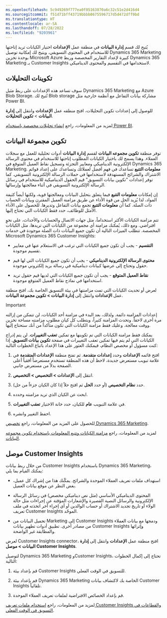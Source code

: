 ```yaml
---
ms.openlocfilehash: 5c949269f777ea0f05163870a6c32c51e2d416d4
ms.sourcegitcommit: f51d71bff43719bbbb8675596717d5d472dff9bd
ms.translationtype: HT
ms.contentlocale: ar-SA
ms.lasthandoff: 07/28/2022
ms.locfileid: "9203961"
---
```

يُتيح لك قسم **إدارة البيانات** في منطقة عمل **الإعدادات** اختيار الكيانات تريد إتاحتها للاستخدام في المحتوى التسويقي. ويتيح لك إمكانية توصيل Dynamics 365 Marketing بوحدة تخزين Microsoft Azure كبيرة لإعداد التقارير المخصصة وربط Dynamics 365 Marketing بـ Customer Insights لاستخدامها في التقسيم والمحتوى الديناميكي.

## <a name="analytics-configurations"></a>تكوينات التحليلات  

سوف تساعد هذه الإعدادات على ربط مثيل Dynamics 365 Marketing مع Azure Blob Storage. تُتيح لك Blob storage مشاركة بيانات التفاعل مع أنظمة خارجية مثل Power BI.

للوصول إلى إعدادات تكوين التحليلات، افتح منطقه عمل **الإعدادات** وانتقل إلى **إدارة البيانات** > **تكوين التحليلات**. 

لمزيد من المعلومات، راجع [إنشاء تحليلات مخصصة باستخدام Power BI](/dynamics365/marketing/custom-analytics?azure-portal=true).

## <a name="dataset-configuration"></a>تكوين مجموعة البيانات

توفر منطقة **تكوين مجموعه البيانات** لقسم **إدارة البيانات** أدوات تحليلية للعمل مع سجلات العملاء. وهذا يسمح لك باختيار الكيانات المطلوب إتاحتها للاستخدام في محتوى الرسالة الإلكترونية الديناميكي ومعايير التجزئة وتسجيل نقاط العميل المتوقع في Dynamics 365 Marketing.
**معلومات التتبع** تساعدك في فهم أفضل لعملائك وتساعدك على إعداد قوائم الاشتراك والشرائح المستهدفة لاستخدامها في حملات الرسالة الإلكترونية التسويقي. كما توفر إعدادات "تكوين بيانات التسويق" قيم الحقول الديناميكية للاستخدام في رسائل الرسالة الإلكترونية التسويقي في أثناء معالجتها وإرسالها.

إن إمكانات **معلومات التتبع** فيما يتعلق بتحليل البيانات ومعالجتها قوية، ولكنها أيضاً كثيفة المواد، لذا يُزيد الحل من قوة الأداء عن طريق مزامنة العميل المقترن وبيانات الحساب ذات الصلة.
كما أن **معلومات التتبع** تجمع بيانات التفاعل وتديرها. للحصول على الأداء الأمثل للوظائف، حدد فقط الكيانات التي تحتاج إليها.  

تتم مزامنة الكيانات الأكثر استخداماً، مثل جهات الاتصال والحسابات والأحداث، على نحوٍ افتراضي. ومع ذلك، يُمكنك مزامنة أي مجموعة من الكيانات التي تريدها، مثل الكيانات المخصصة. تتطلب الميزات التالية أن تكون جميع البيانات ذات الصلة موجودة في خدمات Microsoft Dynamics 365 Customer Insights:

-   **التقسيم** - يجب أن تكون جميع الكيانات التي ترغب في الاستعلام عنها في معايير تقسيم موجودة.

-   **محتوى الرسالة الإلكترونية الديناميكي** - يجب أن تكون جميع الكيانات التي لها قيم حقول وتحتاج إلى عرضها كبيانات ديناميكية في رسالة بريد إلكتروني موجودة.

-   **نقاط العميل المتوقع** - يجب أن تكون جميع الكيانات التي لديها قيم حقول تريد استخدامها في نماذج نقاط العميل المتوقع موجودة.

لعرض أو تحديث الكيانات التي تمت مزامنتها في بيئة التسويق الخاصة بك، افتح منطقة عمل **الإعدادات** وانتقل إلى **إدارة البيانات > تكوين مجموعة البيانات**.

> [!IMPORTANT]
> إعدادات المزامنة دائمة. ولذلك، بعد البدء في مزامنة أحد الكيانات، لن تتمكن من إزالته مرة أخرى لاحقاً. وتحدث المزامنة كثيراً، ويتطلب كل كيان مطلوب مزامنته مساحة تخزين ووقت معالجة. وعليك فقط مزامنة الكيانات التي تكون متأكداً من أنك ستحتاج إليها.

يمكنك فقط مزامنة الكيانات التي تم تكوينها مع تمكين **تعقب التغييرات**. لن يتم إدراج الكيانات التي لم يتم فيها تمكين تعقب التغييرات في صفحة **‏‫تكوين بيانات التسويق‬**. إذا كنت مسؤول أو مخصص النظام، فيمكنك العثور على هذا الإعداد باتباع الخطوات التالية:

1.  افتح قائمه **الإعدادات** وحدد **إعدادات متقدمة**. ثم تفتح منطقة **الإعدادات المتقدمة** في علامة تبويب مستعرض جديدة، لاحظ أن هذه المنطقة تستخدم مستعرضاً أفقياً أعلى الصفحة بدلاً من مستعرض جانبي.

1.  انتقل إلى **الإعدادات > التخصيص > التخصيص**.

1.  حدد **نظام التخصيص** (أو حدد **الحل** ثم افتح حلاً إذا كان الكيان جزءاً من حل).

1.  ابحث عن الكيان الذي تريد مزامنته وحدده.

1.  في علامة التبويب **عام** للكيان، حدد خانة الاختيار **تعقب التغييرات‬**.

1.  احفظ التغيير وانشره.

للحصول على المزيد من المعلومات، راجع [تخصيص Dynamics 365 Marketing](/dynamics365/marketing/customize?azure-portal=true).

لمزيد من المعلومات، راجع [مزامنة الكيانات وتتبع المعلومات باستخدام تكوين مجموعه البيانات](/dynamics365/marketing/mkt-settings-sync?azure-portal=true).

## <a name="customer-insights-connector"></a>موصل Customer Insights

من خلال ربط بيانات Customer Insights باستخدام Dynamics 365 Marketing، يمكنك القيام بما يلي:

-   استهداف ملفات تعريف العملاء الموحدة والشرائح. يمكّنك هذا من إشراك كل عميل، بغض النظر عن موقع بيانات العميل.

-   المحتوى الديناميكي الأساسي (مثل نص ديناميكي مخصص) في رسائل الرسالة الإلكترونية والرسائل النصية القصيرة والإشعارات المؤقتة عن إجراءات مثل حالة الولاء أو تاريخ تجديد الاشتراك أو حساب الوالدين أو أي إجراء آخر اتخذته في ملف تعريف Customer Insights الموحّد.

-   تحميل البيانات من Marketing إلى Customer Insights ودمجها مع بيانات العملاء من مصادر أخرى. تطبيق أدوات تطهير بيانات Customer Insights وإثرائها والمطابقة غير الواضحة.

لعرض Customer Insights connector، افتح منطقة عمل **الإعدادات** وانتقل إلى **إدارة البيانات > موصل Customer Insights**.

لتوصيل Dynamics 365 Marketing وCustomer Insights، تحتاج إلى إكمال الخطوات التالية:

1.  قم بإعداد بيئة Customer Insights للتسويق في الوقت الفعلي.

1.  قم بإعداد بيئة Dynamics 365 Marketing الخاصة بك لاكتشاف بيانات Customer Insights تلقائياً.

1.  قم بإعداد الخصائص الافتراضية لملفات تعريف العملاء الموحدة.

لمزيد من المعلومات، راجع [استخدام ملفات تعريف Customer Insights والقطاعات في التسويق في الوقت الفعلي](/dynamics365/marketing/real-time-marketing-ci-profile?azure-portal=true). 
